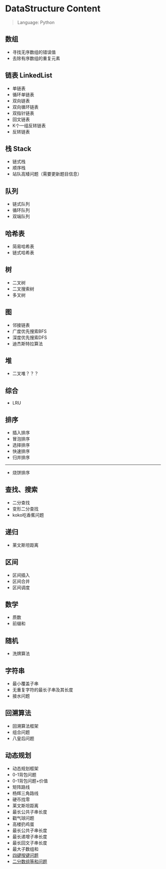 # DataStructure Content

>Language: Python 

## 数组
- 寻找无序数组的错误值
- 去除有序数组的重复元素

## 链表 LinkedList
- 单链表
- 循环单链表
- 双向链表
- 双向循环链表
- 双指针链表
- 回文链表
- K个一组反转链表
- 反转链表

## 栈 Stack
- 链式栈
- 顺序栈
- 站队高矮问题（需要更新题目信息）

## 队列
- 链式队列
- 循环队列
- 双端队列

## 哈希表
- 简易哈希表
- 链式哈希表

## 树
- 二叉树
- 二叉搜索树
- 多叉树

## 图
- 邻接链表
- 广度优先搜索BFS
- 深度优先搜索DFS
- 迪杰斯特拉算法

## 堆
- 二叉堆？？？

## 综合
- LRU

## 排序

- 插入排序
- 冒泡排序
- 选择排序
- 快速排序
- 归并排序
---
- 烧饼排序

## 查找、搜索
- 二分查找
- 变形二分查找
- koko吃香蕉问题

## 递归
- 莱文斯坦距离

## 区间
- 区间插入
- 区间合并
- 区间调度

## 数学
- 质数
- 前缀和

## 随机
- 洗牌算法

## 字符串
- 最小覆盖子串
- 无重复字符的最长子串及其长度
- 接水问题

## 回溯算法
- 回溯算法框架
- 组合问题
- 八皇后问题

## 动态规划
- 动态规划框架
- 0-1背包问题
- 0-1背包问题+价值
- 矩阵路线
- 杨辉三角路线
- 硬币找零
- 莱文斯坦距离
- 最长公共子串长度
- 戳气球问题
- 高楼扔鸡蛋
- 最长公共子串长度
- 最长递增子串长度
- 最长回文子串长度
- 最大子数组和
- [四键按键问题](DynamicProgramming/print_most_a.py)
- [二分数组等和问题](DynamicProgramming/split_eq_sum_set.py)



